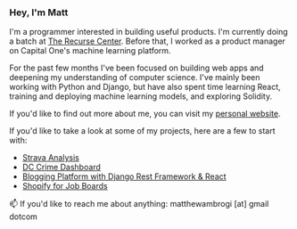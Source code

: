 ### Hey, I'm Matt

I'm a programmer interested in building useful products. I'm currently doing a batch at [The Recurse Center](https://www.recurse.com/). Before that, I worked as a product manager on Capital One's machine learning platform. 

For the past few months I've been focused on building web apps and deepening my understanding of computer science. I've mainly been working with Python and Django, but have also spent time learning React, training and deploying machine learning models, and exploring Solidity.

If you'd like to find out more about me, you can visit my [personal website](https://www.mattambrogi.com/). 

If you'd like to take a look at some of my projects, here are a few to start with:

- [Strava Analysis](https://github.com/mattambrogi/strava-analytics-app)
- [DC Crime Dashboard](https://github.com/mattambrogi/dc-crime)
- [Blogging Platform with Django Rest Framework & React](https://github.com/mattambrogi/react-django-blog)
- [Shopify for Job Boards](https://github.com/mattambrogi/job-board-platform)


📫 If you'd like to reach me about anything: matthewambrogi [at] gmail dotcom

<!--
**mattambrogi/mattambrogi** is a ✨ _special_ ✨ repository because its `README.md` (this file) appears on your GitHub profile.

Here are some ideas to get you started:

- 🔭 I’m currently working on ...
- 🌱 I’m currently learning ...
- 👯 I’m looking to collaborate on ...
- 🤔 I’m looking for help with ...
- 💬 Ask me about ...
- 📫 How to reach me: ...
- 😄 Pronouns: ...
- ⚡ Fun fact: ...
-->
